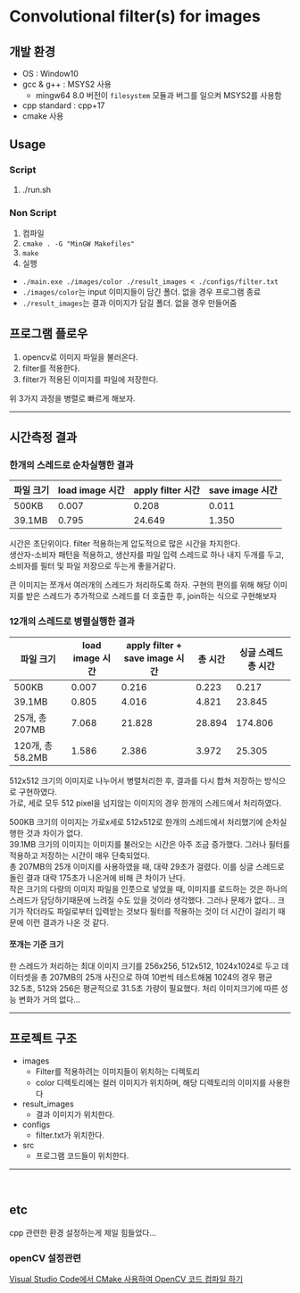 # Convolutional filter(s) for images

## 개발 환경
- OS : Window10
- gcc & g++ : MSYS2 사용
  - mingw64 8.0 버전이 `filesystem` 모듈과 버그를 일으켜 MSYS2를 사용함
- cpp standard : cpp+17
- cmake 사용
  

## Usage
### Script
1. ./run.sh

### Non Script
1. 컴파일
  1. `cmake . -G "MinGW Makefiles"`
  2. `make`
2. 실행
  - `./main.exe ./images/color ./result_images < ./configs/filter.txt`
  - `./images/color`는 input 이미지들이 담긴 폴더. 없을 경우 프로그램 종료
  - `./result_images`는 결과 이미지가 담길 폴더. 없을 경우 만들어줌

## 프로그램 플로우
1. opencv로 이미지 파일을 불러온다.
2. filter를 적용한다.
3. filter가 적용된 이미지를 파일에 저장한다.

위 3가지 과정을 병렬로 빠르게 해보자.

---

## 시간측정 결과
### 한개의 스레드로 순차실행한 결과
| 파일 크기 | load image 시간 | apply filter 시간 | save image 시간 |
|---|---|---|---|
|500KB|0.007|0.208|0.011|
|39.1MB|0.795|24.649|1.350|

시간은 초단위이다.
filter 적용하는게 압도적으로 많은 시간을 차지한다.  
생산자-소비자 패턴을 적용하고, 생산자를 파일 입력 스레드로 하나 내지 두개를 두고, 소비자를 필터 및 파일 저장으로 두는게 좋을거같다.  

큰 이미지는 쪼개서 여러개의 스레드가 처리하도록 하자. 구현의 편의를 위해 해당 이미지를 받은 스레드가 추가적으로 스레드를 더 호출한 후, join하는 식으로 구현해보자  

### 12개의 스레드로 병렬실행한 결과
| 파일 크기 | load image 시간 | apply filter + save image 시간 | 총 시간| 싱글 스레드 총 시간 |
|---|---|---|---|---|
|500KB|0.007|0.216|0.223|0.217|
|39.1MB|0.805|4.016|4.821|23.845|
|25개, 총 207MB|7.068|21.828|28.894|174.806|
|120개, 총 58.2MB|1.586|2.386|3.972|25.305|


512x512 크기의 이미지로 나누어서 병렬처리한 후, 결과를 다시 합쳐 저장하는 방식으로 구현하였다.  
가로, 세로 모두 512 pixel을 넘지않는 이미지의 경우 한개의 스레드에서 처리하였다. 
 
500KB 크기의 이미지는 가로x세로 512x512로 한개의 스레드에서 처리했기에 순차실행한 것과 차이가 없다.  
39.1MB 크기의 이미지는 이미지를 불러오는 시간은 아주 조금 증가했다. 그러나 필터를 적용하고 저장하는 시간이 매우 단축되었다.  
총 207MB의 25개 이미지를 사용하였을 때, 대략 29초가 걸렸다. 이를 싱글 스레드로 돌린 결과 대략 175초가 나온거에 비해 큰 차이가 난다.  
작은 크기의 다량의 이미지 파일을 인풋으로 넣었을 때, 이미지를 로드하는 것은 하나의 스레드가 담당하기때문에 느려질 수도 있을 것이라 생각했다. 그러나 문제가 없다... 크기가 작더라도 파일로부터 입력받는 것보다 필터를 적용하는 것이 더 시간이 걸리기 때문에 이런 결과가 나온 것 같다.

#### 쪼개는 기준 크기
한 스레드가 처리하는 최대 이미지 크기를 256x256, 512x512, 1024x1024로 두고 데이터셋을 총 207MB의 25개 사진으로 하여 10번씩 테스트해봄
1024의 경우 평균 32.5초, 512와 256은 평균적으로 31.5초 가량이 필요했다. 처리 이미지크기에 따른 성능 변화가 거의 없다...

---

## 프로젝트 구조
- images
  - Filter를 적용하려는 이미지들이 위치하는 디렉토리
  - color 디렉토리에는 컬러 이미지가 위치하며, 해당 디렉토리의 이미지를 사용한다
- result_images
  - 결과 이미지가 위치한다.
- configs
  - filter.txt가 위치한다.
- src
  - 프로그램 코드들이 위치한다.


---

<br>

## etc
cpp 관련한 환경 설정하는게 제일 힘들었다...

### openCV 설정관련
[Visual Studio Code에서 CMake 사용하여 OpenCV 코드 컴파일 하기](https://webnautes.tistory.com/933)